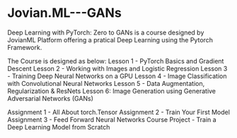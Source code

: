 # Jovian.ML---GANs
Deep Learning with PyTorch: Zero to GANs is a course designed by JovianML Platform offering a pratical Deep Learning using the Pytorch Framework.

The Course is designed as below:
Lesson 1 - PyTorch Basics and Gradient Descent
Lesson 2 - Working with Images and Logistic Regression
Lesson 3 - Training Deep Neural Networks on a GPU
Lesson 4 - Image Classification with Convolutional Neural Networks
Lesson 5 - Data Augmentation, Regularization & ResNets
Lesson 6: Image Generation using Generative Adversarial Networks (GANs)

Assignment 1 - All About torch.Tensor
Assignment 2 - Train Your First Model
Assignment 3 - Feed Forward Neural Networks
Course Project - Train a Deep Learning Model from Scratch

